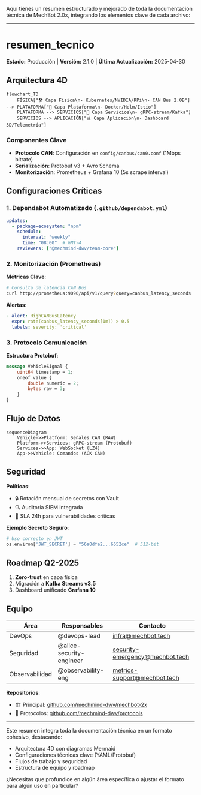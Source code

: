 Aquí tienes un resumen estructurado y mejorado de toda la documentación técnica de MechBot 2.0x, integrando los elementos clave de cada archivo:

---

# **resumen_tecnico**  
**Estado:** Producción | **Versión:** 2.1.0 | **Última Actualización:** 2025-04-30  

## **Arquitectura 4D**  
```mermaid
flowchart_TD
    FÍSICA["🛠️ Capa Física\n- Kubernetes/NVIDIA/RPi\n- CAN Bus 2.0B"] --> PLATAFORMA["🐳 Capa Plataforma\n- Docker/Helm/Istio"]
    PLATAFORMA --> SERVICIOS["🔌 Capa Servicios\n- gRPC-stream/Kafka"] 
    SERVICIOS --> APLICACIÓN["📊 Capa Aplicación\n- Dashboard 3D/Telemetría"]
```

### **Componentes Clave**
- **Protocolo CAN**: Configuración en `config/canbus/can0.conf` (1Mbps bitrate)
- **Serialización**: Protobuf v3 + Avro Schema
- **Monitorización**: Prometheus + Grafana 10 (5s scrape interval)

## **Configuraciones Críticas**

### **1. Dependabot Automatizado (`.github/dependabot.yml`)**
```yaml
updates:
  - package-ecosystem: "npm"
    schedule: 
      interval: "weekly"
      time: "08:00"  # GMT-4
    reviewers: ["@mechmind-dwv/team-core"]
```

### **2. Monitorización (Prometheus)**
**Métricas Clave**:
```bash
# Consulta de latencia CAN Bus
curl http://prometheus:9090/api/v1/query?query=canbus_latency_seconds
```

**Alertas**:
```yaml
- alert: HighCANBusLatency
  expr: rate(canbus_latency_seconds[1m]) > 0.5
  labels: severity: 'critical'
```

### **3. Protocolo Comunicación**
**Estructura Protobuf**:
```protobuf
message VehicleSignal {
    uint64 timestamp = 1;
    oneof value {
        double numeric = 2;
        bytes raw = 3;
    }
}
```

## **Flujo de Datos**
```mermaid
sequenceDiagram
    Vehicle->>Platform: Señales CAN (RAW)
    Platform->>Services: gRPC-stream (Protobuf)
    Services->>App: WebSocket (LZ4)
    App->>Vehicle: Comandos (ACK CAN)
```

## **Seguridad**
**Políticas**:
- 🔒 Rotación mensual de secretos con Vault
- 🔍 Auditoría SIEM integrada
- 🚨 SLA 24h para vulnerabilidades críticas

**Ejemplo Secreto Seguro**:
```python
# Uso correcto en JWT
os.environ['JWT_SECRET'] = "56a0dfe2...6552ce"  # 512-bit
```

## **Roadmap Q2-2025**
1. **Zero-trust** en capa física
2. Migración a **Kafka Streams v3.5**
3. Dashboard unificado **Grafana 10**

## **Equipo**
| Área              | Responsables                  | Contacto                     |
|-------------------|-------------------------------|------------------------------|
| DevOps            | @devops-lead                  | infra@mechbot.tech           |
| Seguridad         | @alice-security-engineer      | security-emergency@mechbot.tech |
| Observabilidad    | @observability-eng            | metrics-support@mechbot.tech |

**Repositorios**:
- 🏗️ Principal: [github.com/mechmind-dwv/mechbot-2x](https://github.com/mechmind-dwv/mechbot-2x)
- 📄 Protocolos: [github.com/mechmind-dwv/protocols](https://github.com/mechmind-dwv/protocols)

---

Este resumen integra toda la documentación técnica en un formato cohesivo, destacando:
- Arquitectura 4D con diagramas Mermaid
- Configuraciones técnicas clave (YAML/Protobuf)
- Flujos de trabajo y seguridad
- Estructura de equipo y roadmap

¿Necesitas que profundice en algún área específica o ajustar el formato para algún uso en particular?